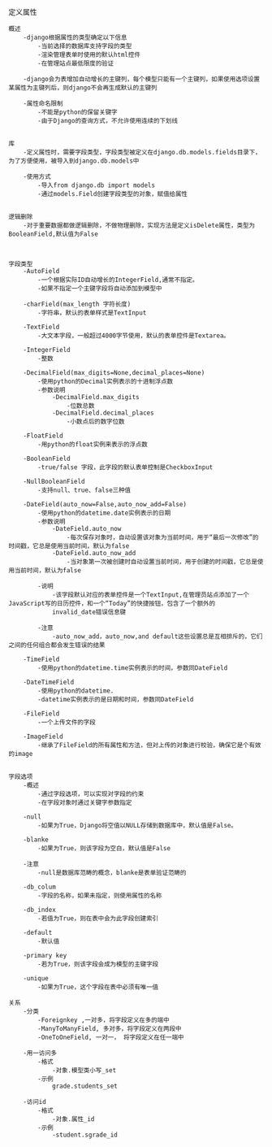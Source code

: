 定义属性

	概述
		-django根据属性的类型确定以下信息
			-当前选择的数据库支持字段的类型
			-渲染管理表单时使用的默认html控件
			-在管理站点最低限度的验证
			
		-django会为表增加自动增长的主键列，每个模型只能有一个主键列，如果使用选项设置某属性为主键列后，则django不会再生成默认的主键列
		
		-属性命名限制
			-不能是python的保留关键字
			-由于Django的查询方式，不允许使用连续的下划线
			
			
	库
		-定义属性时，需要字段类型，字段类型被定义在django.db.models.fields目录下，为了方便使用，被导入到django.db.models中
		
		-使用方式
			-导入from django.db import models
			-通过models.Field创建字段类型的对象，赋值给属性


    逻辑删除
    	-对于重要数据都做逻辑删除，不做物理删除，实现方法是定义isDelete属性，类型为BooleanField,默认值为False



    字段类型
    	-AutoField
    		-一个根据实际ID自动增长的IntegerField,通常不指定。
    		-如果不指定一个主键字段将自动添加到模型中

    	-charField(max_length 字符长度)
    		-字符串，默认的表单样式是TextInput

    	-TextField
    	 	-大文本字段，一般超过4000字节使用，默认的表单控件是Textarea。

    	-IntegerField
    		-整数

    	-DecimalField(max_digits=None,decimal_places=None)
    		-使用python的Decimal实例表示的十进制浮点数
    		-参数说明
    			-DecimalField.max_digits
 					-位数总数
 				-DecimalField.decimal_places
 					-小数点后的数字位数

 		-FloatField
 			-用python的float实例来表示的浮点数

 		-BooleanField
 			-true/false 字段，此字段的默认表单控制是CheckboxInput

 		-NullBooleanField
 		 	-支持null、true、false三种值

 		-DateField(auto_now=False,auto_now_add=False)
 			-使用python的datetime.date实例表示的日期
 			-参数说明
 				-DateField.auto_now
 					-每次保存对象时，自动设置该对象为当前时间，用于“最后一次修改”的时间戳，它总是使用当前时间，默认为false
 				-DateField.auto_now_add
 					-当对象第一次被创建时自动设置当前时间，用于创建的时间戳，它总是使用当前时间，默认为false

 			-说明
 				-该字段默认对应的表单控件是一个TextInput,在管理员站点添加了一个JavaScript写的日历控件，和一个“Today”的快捷按钮，包含了一个额外的
 				invalid_date错误信息键

 			-注意
 				-auto_now_add，auto_now,and default这些设置总是互相排斥的，它们之间的任何组合都会发生错误的结果

 		-TimeField
 			-使用python的datetime.time实例表示的时间，参数同DateField

 		-DateTimeField
 			-使用python的datetime.
 			-datetime实例表示的是日期和时间，参数同DateField

 		-FileField
 			-一个上传文件的字段

 		-ImageField
 			-继承了FileField的所有属性和方法，但对上传的对象进行校验，确保它是个有效的image


 	字段选项
 		-概述
 			-通过字段选项，可以实现对字段的约束
 			-在字段对象时通过关键字参数指定

 		-null
 			-如果为True，Django将空值以NULL存储到数据库中，默认值是False。

 		-blanke
 			-如果为True，则该字段为空白，默认值是False

 		-注意
 			-null是数据库范畴的概念，blanke是表单验证范畴的

 		-db_colum
 			-字段的名称，如果未指定，则使用属性的名称

 		-db_index
 			-若值为True，则在表中会为此字段创建索引

 		-default
 			-默认值

 		-primary key
 			-若为True，则该字段会成为模型的主键字段

 		-unique
 			-如果为True，这个字段在表中必须有唯一值

 	关系
 		-分类
 			-Foreignkey ,一对多，将字段定义在多的端中
 			-ManyToManyField, 多对多，将字段定义在两段中
 			-OneToOneField, 一对一， 将字段定义在任一端中

 		-用一访问多
 			-格式
 				-对象.模型类小写_set
 			-示例
 				grade.students_set

 		-访问id
 			-格式
 				-对象.属性_id
 			-示例
 				-student.sgrade_id